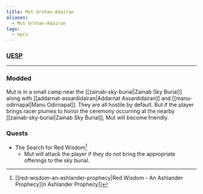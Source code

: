 ```yaml
---
title: Mut Urshan-Adairan
aliases:
  - Mut Urshan-Adairan
tags:
  - npcs
---
```

### [UESP](https://en.uesp.net/wiki/Morrowind:Ashlands#Manu_Odirnapal)

***
### Modded
Mut is in a small camp near the [[zainab-sky-burial|Zainab Sky Burial]] along with [[addarnat-assardidairan|Addarnat Assardidairan]] and [[manu-odirnapal|Manu Odirnapal]]. They are all hostile by default. But if the player brings racer plumes to honor the ceremony occurring at the nearby [[zainab-sky-burial|Zainab Sky Burial]], Mut will become friendly.
### Quests
* The Search for Red Wisdom[^1]
	* Mut will attack the player if they do not bring the appropriate offerings to the sky burial.

[^1]: [[red-wisdom-an-ashlander-prophecy|Red Wisdom - An Ashlander Prophecy]]n Ashlander Prophecy]]